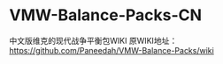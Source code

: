 # VMW-Balance-Packs-CN
中文版维克的现代战争平衡包WIKI
原WIKI地址：https://github.com/Paneedah/VMW-Balance-Packs/wiki
